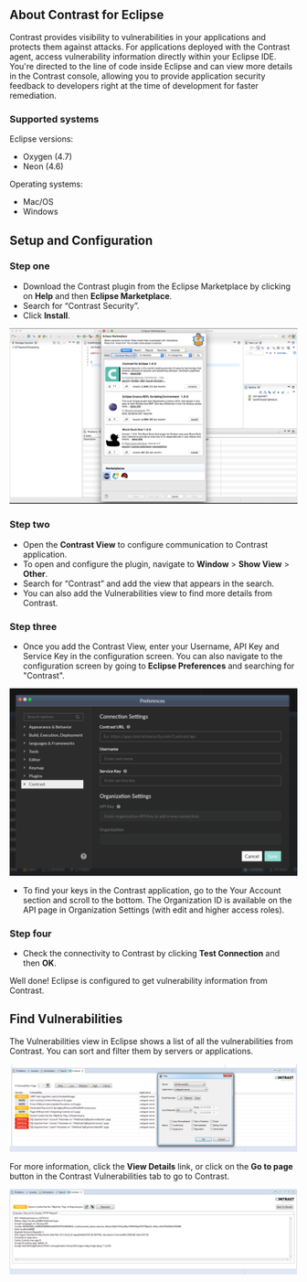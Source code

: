 <!--
title: "Downloading Contrast for Eclipse"
description: "Instructions for Downloading and Installing Contrast for Eclipse"
tags: "tools Eclipse Download Installation Ubuntu"
-->

## About Contrast for Eclipse

Contrast provides visibility to vulnerabilities in your applications and protects them against attacks. For applications deployed with the Contrast agent, access vulnerability information directly within your Eclipse IDE. You're directed to the line of code inside Eclipse and can view more details in the Contrast console, allowing you to provide application security feedback to developers right at the time of development for faster remediation.

### Supported systems 

Eclipse versions:

* Oxygen (4.7)
* Neon (4.6)

Operating systems:

* Mac/OS
* Windows

## Setup and Configuration

### Step one

* Download the Contrast plugin from the Eclipse Marketplace by clicking on **Help** and then **Eclipse Marketplace**. 
* Search for “Contrast Security”.
* Click **Install**. 

<a href="assets/images/Eclipse-plugin-install.png" rel="lightbox" title="Install Contrast for Eclipse"><img class="thumbnail" src="assets/images/Eclipse-plugin-install.png"/></a>

### Step two

* Open the **Contrast View** to configure communication to Contrast application. 
* To open and configure the plugin, navigate to **Window** > **Show View** > **Other**. 
* Search for “Contrast” and add the view that appears in the search. 
* You can also add the Vulnerabilities view to find more details from Contrast. 

### Step three

* Once you add the Contrast View, enter your Username, API Key and Service Key in the configuration screen. You can also navigate to the configuration screen by going to **Eclipse Preferences** and searching for "Contrast". 

<a href="assets/images/Eclipse-plugin-preferences.png" rel="lightbox" title="Navigate to add-ons in Bamboo"><img class="thumbnail" src="assets/images/Eclipse-plugin-preferences.png"/></a>

* To find your keys in the Contrast application, go to the Your Account section and scroll to the bottom.  The Organization ID is available on the API page in Organization Settings (with edit and higher access roles).

### Step four 

* Check the connectivity to Contrast by clicking **Test Connection** and then **OK**. 

Well done! Eclipse is configured to get vulnerability information from Contrast. 

## Find Vulnerabilities

The Vulnerabilities view in Eclipse shows a list of all the vulnerabilities from Contrast. You can sort and filter them by servers or applications.  

<a href="assets/images/Eclipse-plugin-vulnerabilities.png" rel="lightbox" title="View a list of vulnerabilities found by Contrast"><img class="thumbnail" src="assets/images/Eclipse-plugin-vulnerabilities.png"/></a>

For more information, click the **View Details** link, or click on the **Go to page** button in the Contrast Vulnerabilities tab to go to Contrast.

<a href="assets/images/Eclipse-plugin-vulnerability-details.png" rel="lightbox" title="View vulnerability details"><img class="thumbnail" src="assets/images/Eclipse-plugin-vulnerability-details.png"/></a>



